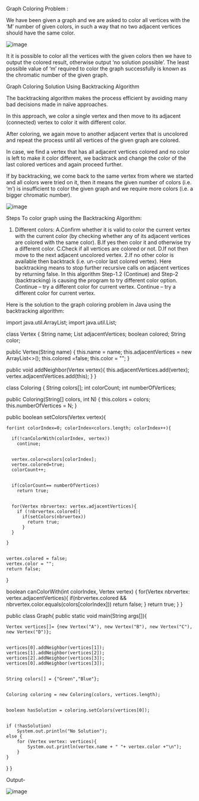  Graph Coloring Problem :

 We have been given a graph and we are asked to color all vertices with the ‘M’ number of given colors, in such a way that no two adjacent vertices should have the same color.
 
![image](https://user-images.githubusercontent.com/98210740/217501773-ae5422a0-7c69-46c7-919c-dc905219394f.png)

 It it is possible to color all the vertices with the given colors then we have to output the colored result, otherwise output ‘no solution possible’.
The least possible value of ‘m’ required to color the graph successfully is known as the chromatic number of the given graph.

Graph Coloring Solution Using Backtracking Algorithm

The backtracking algorithm makes the process efficient by avoiding many bad decisions made in naïve approaches.

In this approach, we color a single vertex and then move to its adjacent (connected) vertex to color it with different color.

After coloring, we again move to another adjacent vertex that is uncolored and repeat the process until all vertices of the given graph are colored.

In case, we find a vertex that has all adjacent vertices colored and no color is left to make it color different, we backtrack and change the color of the last colored vertices and again proceed further.

If by backtracking, we come back to the same vertex from where we started and all colors were tried on it, then it means the given number of colors (i.e. ‘m’) is insufficient to color the given graph and we require more colors (i.e. a bigger chromatic number).

![image](https://user-images.githubusercontent.com/98210740/217501907-2ab56d51-bc42-4f5f-86ee-99534b5b89e9.png)

Steps To color graph using the Backtracking Algorithm:

1. Different colors:
   A.Confirm whether it is valid to color the current vertex with the current color (by checking whether any of its adjacent vertices are colored with the same color).
   B.If yes then color it and otherwise try a different color.
   C.Check if all vertices are colored or not.
   D.If not then move to the next adjacent uncolored vertex.
2.If no other color is available then backtrack (i.e. un-color last colored vertex).
  Here backtracking means to stop further recursive calls on adjacent vertices by returning false. In this algorithm Step-1.2 (Continue) and Step-2 (backtracking) is causing the program to try 
  different color option.
  Continue – try a different color for current vertex.
  Continue – try a different color for current vertex.

Here is the solution to the graph coloring problem in Java using the backtracking algorithm:

import java.util.ArrayList;
import java.util.List;

class Vertex {
  String name;
  List<Vertex> adjacentVertices;
  boolean colored;
  String color;

  public Vertex(String name) {
    this.name = name;
    this.adjacentVertices = new ArrayList<>();
    this.colored =false;
    this.color = "";
  }

  public void addNeighbor(Vertex vertex){
    this.adjacentVertices.add(vertex);
    vertex.adjacentVertices.add(this);
  }
}

class Coloring {
  String colors[];
  int colorCount;
  int numberOfVertices;

  public Coloring(String[] colors, int N) {
    this.colors = colors;
    this.numberOfVertices = N;
  }

  public boolean setColors(Vertex vertex){
    
    for(int colorIndex=0; colorIndex<colors.length; colorIndex++){ 
       
      if(!canColorWith(colorIndex, vertex)) 
        continue; 

      
      vertex.color=colors[colorIndex]; 
      vertex.colored=true; 
      colorCount++; 

       
      if(colorCount== numberOfVertices)  
        return true; 

      
      for(Vertex nbrvertex: vertex.adjacentVertices){ 
        if (!nbrvertex.colored){ 
          if(setColors(nbrvertex))
            return true;
          } 
      }

    }
      
     
    vertex.colored = false;
    vertex.color = "";
    return false;
  } 

   
  boolean canColorWith(int colorIndex, Vertex vertex) {
    for(Vertex nbrvertex: vertex.adjacentVertices){
      if(nbrvertex.colored && nbrvertex.color.equals(colors[colorIndex]))
        return  false;
    }
    return true;
  }
}
                    
public class Graph{
  public static void main(String args[]){ 
     
    Vertex vertices[]= {new Vertex("A"), new Vertex("B"), new Vertex("C"), new Vertex("D")};

     
    vertices[0].addNeighbor(vertices[1]);
    vertices[1].addNeighbor(vertices[2]);
    vertices[2].addNeighbor(vertices[3]);
    vertices[0].addNeighbor(vertices[3]);

     
    String colors[] = {"Green","Blue"};

     
    Coloring coloring = new Coloring(colors, vertices.length);

     
    boolean hasSolution = coloring.setColors(vertices[0]);

    
    if (!hasSolution)
        System.out.println("No Solution");
    else {
        for (Vertex vertex: vertices){
            System.out.println(vertex.name + " "+ vertex.color +"\n");
        }
    }
  }
}

Output-

![image](https://user-images.githubusercontent.com/98210740/217502149-9d5b9be7-1d36-45f8-9984-3632096b1b37.png)
